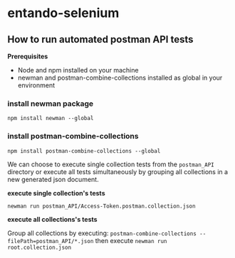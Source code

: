 # entando-selenium

## How to run automated postman API tests

__Prerequisites__

* Node and npm installed on your machine
* newman and postman-combine-collections installed as global in your environment

### install newman package

`npm install newman --global`

### install postman-combine-collections

`npm install postman-combine-collections --global`

We can choose to execute single collection tests from the `postman_API` directory
or execute all tests simultaneously by grouping all collections in a new
generated json document.

__execute single collection's tests__

`newman run postman_API/Access-Token.postman.collection.json`

__execute all collections's tests__

Group all collections by executing: `postman-combine-collections --filePath=postman_API/*.json`
then execute `newman run root.collection.json`
